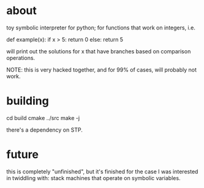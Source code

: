 # about

toy symbolic interpreter for python; for functions that work on integers,
i.e.

def example(x):
  if x > 5:
    return 0
  else:
    return 5

will print out the solutions for x that have branches based on comparison
operations.

NOTE: this is very hacked together, and for 99% of cases, will probably not
work.

# building

cd build
cmake ../src
make -j

there's a dependency on STP.

# future

this is completely "unfinished", but it's finished for the case I was
interested in twiddling with: stack machines that operate on symbolic
variables.
